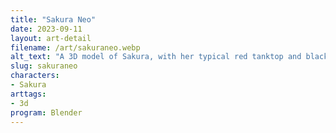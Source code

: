 ```yaml
---
title: "Sakura Neo"
date: 2023-09-11
layout: art-detail
filename: /art/sakuraneo.webp
alt_text: "A 3D model of Sakura, with her typical red tanktop and black leggings outfit."
slug: sakuraneo
characters:
- Sakura
arttags:
- 3d
program: Blender
---
```

